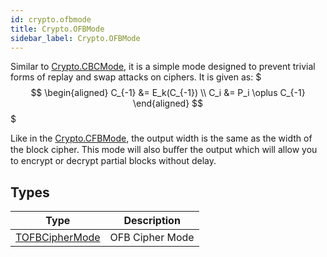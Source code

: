 ```yaml
---
id: crypto.ofbmode
title: Crypto.OFBMode
sidebar_label: Crypto.OFBMode
---
```



Similar to [Crypto.CBCMode](../crypto/crypto_cbcmode.md), it is a simple mode designed to prevent trivial forms of replay and swap attacks on ciphers.
It is given as:
$$$
\begin{aligned}
C_{-1} &= E_k(C_{-1}) \\
C_i &= P_i \oplus C_{-1}
\end{aligned}
$$$

Like in the [Crypto.CFBMode](../crypto/crypto_cfbmode.md), the output width is the same as the width of the block cipher.
This mode will also buﬀer the output which will allow you to encrypt or decrypt partial blocks without delay.


## Types
| Type | Description |
|---|---|
| [TOFBCipherMode](../../crypto/crypto.ofbmode/tofbciphermode) | OFB Cipher Mode |

